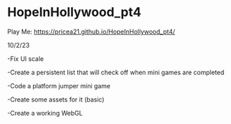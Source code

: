 # HopeInHollywood_pt4
 
Play Me: https://pricea21.github.io/HopeInHollywood_pt4/

10/2/23 

-Fix UI scale

-Create a persistent list that will check off when mini games are completed

-Code a platform jumper mini game

-Create some assets for it (basic)

-Create a working WebGL
